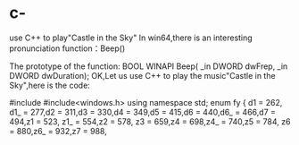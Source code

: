 # c-
use C++ to play"Castle in the Sky"
In win64,there is an interesting pronunciation function：Beep()

The prototype of the function:
BOOL WINAPI Beep(
 _in DWORD dwFrep,
 _in DWORD dwDuration);
 OK,Let us use C++ to play the music"Castle in the Sky",here is the code:
 
 #include<iostream>
 #include<windows.h>
 using namespace std;
 enum fy
  {
  d1 = 262, d1_ = 277,d2 = 311,d3 = 330,d4 = 349,d5 = 415,d6 = 440,d6_ = 466,d7 = 494,z1 = 523, z1_ = 554,z2 = 578,
  z3 = 659,z4 = 698,z4_ = 740,z5 = 784, z6 = 880,z6_ = 932,z7 = 988,
